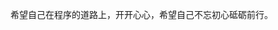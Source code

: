 希望自己在程序的道路上，开开心心，希望自己不忘初心砥砺前行。

<!---
IseEkko/IseEkko is a ✨ special ✨ repository because its `README.md` (this file) appears on your GitHub profile.
You can click the Preview link to take a look at your changes.
--->
